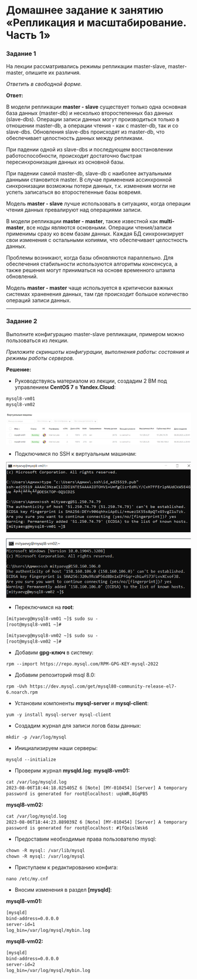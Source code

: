 # Домашнее задание к занятию «Репликация и масштабирование. Часть 1»

### Задание 1

На лекции рассматривались режимы репликации master-slave, master-master, опишите их различия.

*Ответить в свободной форме.*

**Ответ:**

В модели репликации **master - slave** существует только одна основная база данных (master-db) и несколько второстепенных
баз данных (slave-dbs). Операции записи данных могут производиться только в отношении master-db, а операции чтения - как 
с master-db, так и со slave-dbs. Обновления slave-dbs происходят из master-db, что обеспечивает целостность данных между
репликами. 

При падении одной из slave-dbs и последующем восстановлении работоспособности, происходит достаточно быстрая
пересинхронизация данных из основной базы. 

При падении самой master-db, slave-db с наиболее актуальными данными становится master. В случае применения ассинхронной
синхронизации возможны потери данных, т.к. изменения могли не успеть записаться во второстепенные базы вовремя.

Модель **master - slave** лучше использовать в ситуациях, когда операции чтения данных превалируют над операциями записи.   

В модели репликации **master - master**, также известной как **multi-master**, все ноды являются основными. Операции чтения/записи
применимы сразу ко всем базам данных. Каждая БД синхронизирует свои изменения с остальными копиями, что обеспечивает целостность
данных.

Проблемы возникают, когда базы обновляются параллельно. Для обеспечения стабильности используются алгоритмы консенсуса, а также
решения могут приниматься на основе временного штампа обновлений.

Модель **master - master** чаще используется в критически важных системах храненения данных, там где происходит большое количество
операций записи данных.

---

### Задание 2

Выполните конфигурацию master-slave репликации, примером можно пользоваться из лекции.

*Приложите скриншоты конфигурации, выполнения работы: состояния и режимы работы серверов.*

**Решение:**

- Руководствуясь материалом из лекции, создадим 2 ВМ под управлением **CentOS 7** в **Yandex.Cloud**:
```
mysql8-vm01
mysql8-vm02
```

<kbd>![](img/yandex_cloud_console_vms.png)</kbd>

- Подключимся по SSH к виртуальным машинам:

<kbd>![](img/ssh_consoles_vm1.png)</kbd>

<kbd>![](img/ssh_consoles_vm2.png)</kbd>

- Переключимся на **root**:
```
[mityaevg@mysql8-vm01 ~]$ sudo su -
[root@mysql8-vm01 ~]#
```
```
[mityaevg@mysql8-vm02 ~]$ sudo su -
[root@mysql8-vm02 ~]#
```
- Добавим **gpg-ключ** в систему:
```
rpm --import https://repo.mysql.com/RPM-GPG-KEY-mysql-2022
```
- Добавим репозиторий msql 8.0:
```
rpm -Uvh https://dev.mysql.com/get/mysql80-community-release-el7-6.noarch.rpm
```
- Установим компоненты **mysql-server** и **mysql-client**:
```
yum -y install mysql-server mysql-client
```
- Создадим журнал для записи логов базы данных:
```
mkdir -p /var/log/mysql
```
- Инициализируем наши серверы:
```
mysqld --initialize
```
- Проверим журнал **mysqld.log**:
**mysql8-vm01:**
```
cat /var/log/mysqld.log
2023-08-06T18:44:18.025405Z 6 [Note] [MY-010454] [Server] A temporary password is generated for root@localhost: uqkWR,8GqPB5
```
**mysql8-vm02:**
```
cat /var/log/mysqld.log
2023-08-06T18:44:23.889039Z 6 [Note] [MY-010454] [Server] A temporary password is generated for root@localhost: #1fQoislWsk6
```
- Предоставим необходимые права пользователю mysql:
```
chown -R mysql: /var/lib/mysql
chown -R mysql: /var/log/mysql
```
- Приступаем к редактированию конфига:
```
nano /etc/my.cnf
```
- Вносим изменения в раздел **[mysqld]**:

**mysql8-vm01:**
```
[mysqld]
bind-address=0.0.0.0
server-id=1
log_bin=/var/log/mysql/mybin.log
```
**mysql8-vm02:**
```
[mysqld]
bind-address=0.0.0.0
server-id=2
log_bin=/var/log/mysql/mybin.log
```
